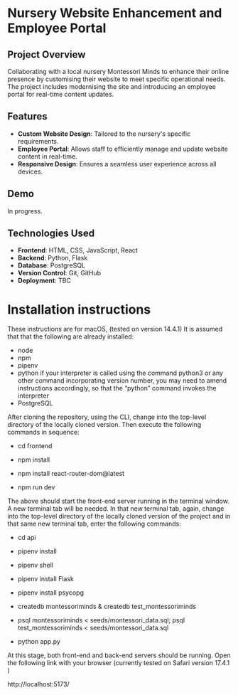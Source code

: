 # Nursery Website Enhancement and Employee Portal

## Project Overview

Collaborating with a local nursery Montessori Minds to enhance their online presence by customising their website to meet specific operational needs. The project includes modernising the site and introducing an employee portal for real-time content updates.

## Features

- **Custom Website Design**: Tailored to the nursery's specific requirements.
- **Employee Portal**: Allows staff to efficiently manage and update website content in real-time.
- **Responsive Design**: Ensures a seamless user experience across all devices.

## Demo

In progress.

## Technologies Used

- **Frontend**: HTML, CSS, JavaScript, React
- **Backend**: Python, Flask
- **Database**: PostgreSQL
- **Version Control**: Git, GitHub
- **Deployment**: TBC

# Installation instructions

These instructions are for macOS, (tested on version 14.4.1) It is assumed that that the following are already installed:

- node
- npm
- pipenv
- python
  if your interpreter is called using the command python3 or any other command incorporating version number, you may need to amend instructions accordingly, so that the “python” command invokes the interpreter
- PostgreSQL

After cloning the repository, using the CLI, change into the top-level directory of the locally cloned version. Then execute the following commands in sequence:

- cd frontend

- npm install

- npm install react-router-dom@latest

- npm run dev

The above should start the front-end server running in the terminal window. A new terminal tab will be needed. In that new terminal tab, again, change into the top-level directory of the locally cloned version of the project and in that same new terminal tab, enter the following commands:

- cd api

- pipenv install

- pipenv shell

- pipenv install Flask

- pipenv install psycopg

- createdb montessoriminds & createdb test_montessoriminds

- psql montessoriminds < seeds/montessori_data.sql; psql test_montessoriminds < seeds/montessori_data.sql

- python app.py

At this stage, both front-end and back-end servers should be running. Open the following link with your browser (currently tested on Safari version 17.4.1 )

http://localhost:5173/
